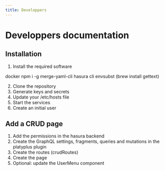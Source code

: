 ```yaml
---
title: Developpers
---
```


# Developpers documentation

## Installation

1. Install the required software

docker
npm i -g merge-yaml-cli
hasura cli
envsubst (brew install gettext)

2. Clone the repository
3. Generate keys and secrets
4. Update your /etc/hosts file
5. Start the services
6. Create an initial user

## Add a CRUD page

1. Add the permissions in the hasura backend
2. Create the GraphQL settings, fragments, queries and mutations in the platyplus plugin
3. Create the routes (crudRoutes)
4. Create the page
5. Optional: update the UserMenu component
